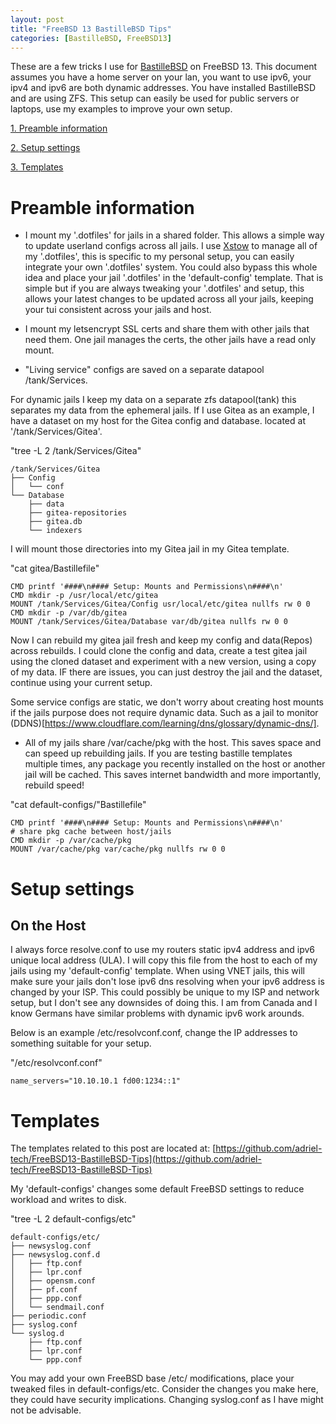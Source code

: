 ```yaml
---
layout: post
title: "FreeBSD 13 BastilleBSD Tips"
categories: [BastilleBSD, FreeBSD13]
---
```


These are a few tricks I use for [BastilleBSD](https://bastillebsd.org/) on FreeBSD 13. This document assumes you have a home server on your lan, you want to use ipv6, your ipv4 and ipv6 are both dynamic addresses. You have installed BastilleBSD and are using ZFS. This setup can easily be used for public servers or laptops, use my examples to improve your own setup.

[1. Preamble information](#Preambleinformation)

[2. Setup settings](#setupsettings)

[3. Templates](#templates)

# Preamble information

- I mount my '.dotfiles' for jails in a shared folder. This allows a simple way to update userland
configs across all jails. I use [Xstow](https://www.freshports.org/sysutils/xstow/) to manage all 
of my '.dotfiles', this is specific to my personal setup, you can easily integrate your own
'.dotfiles' system. You could also bypass this whole idea and place your jail '.dotfiles' in the 'default-config'
template. That is simple but if you are always tweaking your '.dotfiles' and setup, this allows your latest
changes to be updated across all your jails, keeping your tui consistent across your jails and host.

- I mount my letsencrypt SSL certs and share them with other jails that need them. One jail manages the
certs, the other jails have a read only mount.

- "Living service" configs are saved on a separate datapool /tank/Services. 

For dynamic jails I keep my data on a separate zfs datapool(tank) this separates my data from the
ephemeral jails. If I use Gitea as an example, I have a dataset on my host for the Gitea config and database.
located at '/tank/Services/Gitea'. 

"tree -L 2 /tank/Services/Gitea"
~~~
/tank/Services/Gitea
├── Config
│   └── conf
└── Database
    ├── data
    ├── gitea-repositories
    ├── gitea.db
    └── indexers
~~~

I will mount those directories into my Gitea jail in my Gitea template.

"cat gitea/Bastillefile"
~~~
CMD printf '####\n#### Setup: Mounts and Permissions\n####\n'
CMD mkdir -p /usr/local/etc/gitea
MOUNT /tank/Services/Gitea/Config usr/local/etc/gitea nullfs rw 0 0
CMD mkdir -p /var/db/gitea
MOUNT /tank/Services/Gitea/Database var/db/gitea nullfs rw 0 0
~~~

Now I can rebuild my gitea jail fresh and keep my config and data(Repos) across rebuilds.
I could clone the config and data, create a test gitea jail using the cloned dataset
and experiment with a new version, using a copy of my data. IF there are issues, you can just 
destroy the jail and the dataset, continue using your current setup. 

Some service configs are static, we don't worry about creating host mounts
if the jails purpose does not require dynamic data. Such as a jail to monitor
(DDNS)[https://www.cloudflare.com/learning/dns/glossary/dynamic-dns/].

- All of my jails share /var/cache/pkg with the host. This saves space and can speed up rebuilding
jails. If you are testing bastille templates multiple times, any package you recently installed 
on the host or another jail will be cached. This saves internet bandwidth and more importantly, 
rebuild speed!

"cat default-configs/"Bastillefile"
~~~
CMD printf '####\n#### Setup: Mounts and Permissions\n####\n'
# share pkg cache between host/jails
CMD mkdir -p /var/cache/pkg
MOUNT /var/cache/pkg var/cache/pkg nullfs rw 0 0
~~~

# Setup settings

## On the Host

I always force resolve.conf to use my routers static ipv4 address and ipv6 unique local address (ULA).
I will copy this file from the host to each of my jails using my 'default-config' template. When using VNET 
jails, this will make sure your jails don't lose ipv6 dns resolving when your ipv6 address is changed by your ISP.
This could possibly be unique to my ISP and network setup, but I don't see any downsides of doing this.
I am from Canada and I know Germans have similar problems with dynamic ipv6 work arounds.

Below is an example /etc/resolvconf.conf, change the IP addresses to something suitable for your setup.

"/etc/resolvconf.conf" 
~~~
name_servers="10.10.10.1 fd00:1234::1"
~~~

# Templates

The templates related to this post are located at: 
[https://github.com/adriel-tech/FreeBSD13-BastilleBSD-Tips](https://github.com/adriel-tech/FreeBSD13-BastilleBSD-Tips)


My 'default-configs' changes some default FreeBSD settings to reduce workload and writes to disk.

"tree -L 2 default-configs/etc"
~~~
default-configs/etc/
├── newsyslog.conf
├── newsyslog.conf.d
│   ├── ftp.conf
│   ├── lpr.conf
│   ├── opensm.conf
│   ├── pf.conf
│   ├── ppp.conf
│   └── sendmail.conf
├── periodic.conf
├── syslog.conf
└── syslog.d
    ├── ftp.conf
    ├── lpr.conf
    └── ppp.conf
~~~

You may add your own FreeBSD base /etc/ modifications, place your tweaked files in default-configs/etc.
Consider the changes you make here, they could have security implications. Changing syslog.conf as I have
might not be advisable. 
